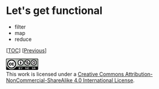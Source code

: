 # Let's get functional

-   filter
-   map
-   reduce

[[TOC](README.md "Table of Contents")] [[Previous](doc/object.md "I object")]

![CC BY-NC-SA 4.0](image/cc.png "CC BY-NC-SA 4.0") \
This work is licensed under a [Creative Commons Attribution-NonCommercial-ShareAlike 4.0 International License](https://creativecommons.org/licenses/by-nc-sa/4.0/legalcode).
